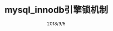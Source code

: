---
layout: post
title: mysql_innodb引擎锁机制
date: 2018/9/5
categories: blog
tags: [MYSQL查询]
description: 一个优秀的程序员对于mysql数据库所具备的知识点（面试必备）。

---